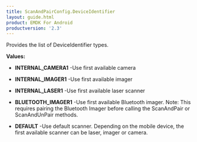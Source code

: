 ```yaml
---
title: ScanAndPairConfig.DeviceIdentifier
layout: guide.html
product: EMDK For Android
productversion: '2.3'
---
```


Provides the list of DeviceIdentifier types.

**Values:**

* **INTERNAL_CAMERA1** -Use first available camera

* **INTERNAL_IMAGER1** -Use first available imager

* **INTERNAL_LASER1** -Use first available laser scanner

* **BLUETOOTH_IMAGER1** -Use first available Bluetooth imager. Note: This requires pairing the 
 Bluetooth Imager before calling the ScanAndPair or ScanAndUnPair methods.

* **DEFAULT** -Use default scanner. Depending on the mobile device, the first available scanner can be laser, imager or camera.













